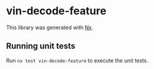 # vin-decode-feature

This library was generated with [Nx](https://nx.dev).

## Running unit tests

Run `nx test vin-decode-feature` to execute the unit tests.
